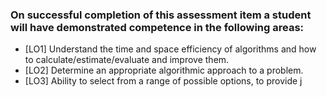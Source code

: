 ### On successful completion of this assessment item a student will have demonstrated competence in the following areas:
- [LO1] Understand the time and space efficiency of algorithms and how to calculate/estimate/evaluate and improve them.
- [LO2] Determine an appropriate algorithmic approach to a problem.
- [LO3] Ability to select from a range of possible options, to provide j
